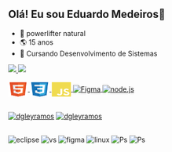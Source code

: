 ## Olá! Eu sou Eduardo Medeiros👋

- 🌱 powerlifter natural
- 🌎 15 anos
- 🔭 Cursando Desenvolvimento de Sistemas 
<div>
  <a href="https://github.com/MTSmalow" >
  <img height="180em" src="https://github-readme-stats.vercel.app/api?username=MTSmalow&show_icons=true&theme=tokyonight&include_all_commits=true&count_private=true"/>
  <img height="180em" src="https://github-readme-stats.vercel.app/api/top-langs/?username=MTSmalow&layout=compact&langs_count=7&theme=tokyonight"/>
</div>
  
<div style="display: inline_block"><br>
  <img align="center" alt="HTML" height="30" width="40" src="https://raw.githubusercontent.com/devicons/devicon/master/icons/html5/html5-original.svg">
  <img align="center" alt="CSS" height="30" width="40" src="https://raw.githubusercontent.com/devicons/devicon/master/icons/css3/css3-original.svg">
  <img align="center" alt="Js" height="30" width="40" src="https://raw.githubusercontent.com/devicons/devicon/master/icons/javascript/javascript-plain.svg">
  <img align="center" alt="Figma" height="50" width="45" src="https://upload.wikimedia.org/wikipedia/en/3/30/Java_programming_language_logo.svg"  />
  <img align="center" alt="node.js" height="30" width="40" src="https://cdn.jsdelivr.net/gh/devicons/devicon/icons/nodejs/nodejs-original.svg" />
          
</div>
  
  ##
  
  <div>
<a href="https://www.linkedin.com/in/eduardo-medeiros-8b4bb3279" target="blank"><img align="center" src="https://raw.githubusercontent.com/rahuldkjain/github-profile-readme-generator/master/src/images/icons/Social/linked-in-alt.svg" alt="dgleyramos" height="30" width="40" /></a>
<a href="https://www.instagram.com/mts_malow/" target="blank"><img align="center" src="https://raw.githubusercontent.com/rahuldkjain/github-profile-readme-generator/master/src/images/icons/Social/instagram.svg" alt="dgleyramos" height="30" width="40" /></a>

        
  </div>

  ##

  <div>
<img align="center" alt="eclipse" height="30" width="30"  src="https://user-images.githubusercontent.com/11943860/46922575-7017cf80-cfe1-11e8-845a-0cd198fb546c.png"/>
<img align="center" alt="vs" height="30" width="40" src="https://cdn.jsdelivr.net/gh/devicons/devicon/icons/visualstudio/visualstudio-plain.svg" />
<img align="center" alt="figma" height="30" width="40" src="https://cdn.jsdelivr.net/gh/devicons/devicon/icons/figma/figma-original.svg" />
<img align="center" alt="linux" height="30" width="40" src="https://cdn.jsdelivr.net/gh/devicons/devicon/icons/linux/linux-original.svg" />
<img align="center" alt="Ps" height="30" width="40" src="https://cdn.jsdelivr.net/gh/devicons/devicon/icons/photoshop/photoshop-line.svg" />
<img align="center" alt="Ps" height="30" width="30" src="https://avatars.githubusercontent.com/u/7642181?s=280&v=4" />
         
  </div>
